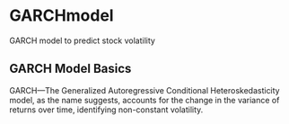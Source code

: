 # GARCHmodel
GARCH model to predict stock volatility
## GARCH Model Basics 
GARCH—The Generalized Autoregressive Conditional Heteroskedasticity model, as the name suggests, accounts for the change in the variance of returns over time, identifying non-constant volatility. 

